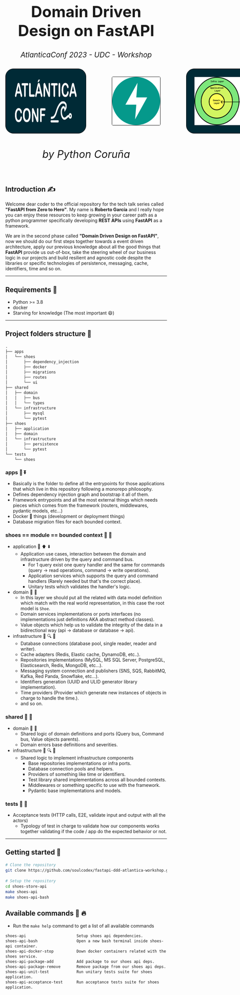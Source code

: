 <h1 style="text-align: center; font-size: 3rem" align="center">Domain Driven Design on FastAPI</h1>
<h6 style="text-align: center; font-size: 1.4rem; margin-bottom: 30px;" align="center">AtlanticaConf 2023 - UDC - Workshop</h6>
<div align="center" style="display: flex; gap: 5rem; align-items: center; justify-content: space-around; margin-top: 1rem">
  <img src="./.doc/assets/atlantica.png" width="200" height="150" style="background-color: rgba(0, 42, 54, 1); padding: 25px; border: 1px solid black; border-radius: 25px;">
  <img src="./.doc/assets/fastapi.png" width="150" height="150" style="border: 1px solid black; border-radius: 4px; object-fit: cover;">
  <img src="./.doc/assets/ddd.png" width="150" height="150" style="background-color: rgba(0, 42, 54, 1); padding: 25px; border: 1px solid black; border-radius: 25px;">
</div>
<h6 style="text-align: center; font-size: 2rem" align="center">by Python Coruña</h6>

## Introduction :writing_hand:

Welcome dear coder to the official repository for the tech talk series called **"FastAPI from Zero to Hero"**.
My name is **Roberto García** and I really hope you can enjoy these resources to keep growing in your career path as a
python programmer specifically developing **REST APIs** using **FastAPI** as a framework.

We are in the second phase called **"Domain Driven Design on FastAPI"**, now we should do our first steps together towards a event driven architecture, apply our
previous knowledge about all the good things that **FastAPI** provide us out-of-box, take the steering wheel of our
business logic in our projects and build resilient and agnostic code despite the libraries or specific technologies of
persistence, messaging, cache, identifiers, time and so on.

___

## Requirements :bullettrain_side:

* Python >= 3.8
* docker
* Starving for knowledge (The most important :smile:)

___

## Project folders structure :file_folder:

```text
.
├── apps
│   └── shoes
│       ├── dependency_injection
│       ├── docker
│       ├── migrations
│       ├── routes
│       └── ui
├── shared
│   ├── domain
│   │   ├── bus
│   │   └── types
│   └── infrastructure
│       ├── mysql
│       └── pytest
├── shoes
│   ├── application
│   ├── domain
│   └── infrastructure
│       ├── persistence
│       └── pytest
└── tests
    └── shoes
```

### apps :open_file_folder: :arrow_double_down:

* Basically is the folder to define all the entrypoints for those applications that which live in this repository
  following a monorepo philosophy.
* Defines dependency injection graph and bootstrap it all of them.
* Framework entrypoints and all the most external things which needs pieces which comes from the framework (routers,
  middlewares, pydantic models, etc...)
* Docker :whale: things (development or deployment things)
* Database migration files for each bounded context.

### shoes == module == bounded context :open_file_folder: :shoe:

* application :open_file_folder: :arrow_up: :arrow_down:
    * Application use cases, interaction between the domain and infrastructure driven by the query and command bus.
        * For 1 query exist one query handler and the same for commands (query -> read operations, command -> write
          operations).
        * Application services which supports the query and command handlers (Rarely needed but that's the correct
          place).
        * Unitary tests which validates the handler's logic.
* domain :open_file_folder: :european_castle:
    * In this layer we should put all the related with data model definition which match with the real world
      representation, in this case the root model is `Shoe`.
    * Domain services implementations or ports interfaces (no implementations just definitions AKA abstract method
      classes).
    * Value objects which help us to validate the integrity of the data in a bidirectional way (api -> database or
      database -> api).
* infrastructure :open_file_folder: :mag: :office:
    * Database connections (database pool, single reader, reader and writer).
    * Cache adapters (Redis, Elastic cache, DynamoDB, etc..).
    * Repositories implementations (MySQL, MS SQL Server, PostgreSQL, Elasticsearch, Redis, MongoDB, etc...).
    * Messaging system connection and publishers (SNS, SQS, RabbitMQ, Kafka, Red Panda, Snowflake, etc...).
    * Identifiers generation (UUID and ULID generator library implementation).
    * Time providers (Provider which generate new instances of objects in charge to handle the time.).
    * and so on.

### shared :open_file_folder: :twisted_rightwards_arrows:

* domain :open_file_folder: :european_castle:
    * Shared logic of domain definitions and ports (Query bus, Command bus, Value objects parents).
    * Domain errors base definitions and severities.
* infrastructure :open_file_folder: :mag: :office:
    * Shared logic to implement infrastructure components
        * Base repositories implementations or infra ports.
        * Database connection pools and helpers.
        * Providers of something like time or identifiers.
        * Test library shared implementations across all bounded contexts.
        * Middlewares or something specific to use with the framework.
        * Pydantic base implementations and models.

### tests :open_file_folder: :gem:

* Acceptance tests (HTTP calls, E2E, validate input and output with all the actors)
    * Typology of test in charge to validate how our components works together validating if the code / app do the
      expected behavior or not.
___
## Getting started :checkered_flag:

```bash
# Clone the repository
git clone https://github.com/soulcodex/fastapi-ddd-atlantica-workshop.git shoes-store-api

# Setup the repository
cd shoes-store-api
make shoes-api
make shoes-api-bash
```

## Available commands :running: :fire:

* Run the `make help` command to get a list of all available commands

```text
shoes-api                      Setup shoes api dependencies.
shoes-api-bash                 Open a new bash terminal inside shoes-api container.
shoes-api-docker-stop          Down docker containers related with the shoes service.
shoes-api-package-add          Add package to our shoes api deps.
shoes-api-package-remove       Remove package from our shoes api deps.
shoes-api-unit-test            Run unitary tests suite for shoes application.
shoes-api-acceptance-test      Run acceptance tests suite for shoes application.
```